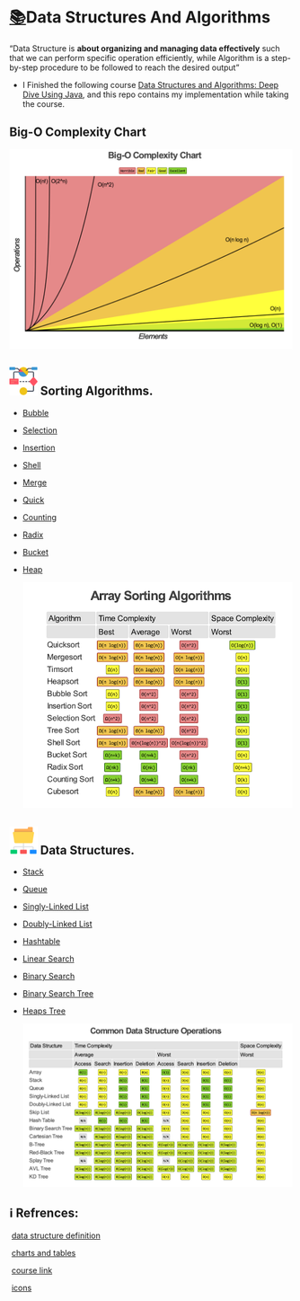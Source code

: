 # [:books:]()Data Structures And Algorithms

“Data Structure is **about organizing and managing data effectively** such that we can perform specific operation efficiently, while Algorithm is a step-by-step procedure to be followed to reach the desired output”

* I Finished the following course [Data Structures and Algorithms: Deep Dive Using  Java](https://www.udemy.com/course/data-structures-and-algorithms-deep-dive-using-java/), and this repo contains my implementation while taking the course.

## Big-O Complexity Chart

![](assets/BigOComplexityChart.png)



<h2><a href="src/sorts" style="text-decoration:none">
<img src="./assets/Algorithm.png" width="50" height="50"> Sorting Algorithms.
</a></h2>

- [Bubble](src/sorts/bubble)

- [Selection](src/sorts/selection)

- [Insertion](src/sorts/insertion)

- [Shell](src/sorts/shell)

- [Merge](src/sorts/merge)

- [Quick](src/sorts/quick)

- [Counting](src/sorts/counting)

- [Radix](src/sorts/radix)

- [Bucket](src/sorts/bucket)

- [Heap](src/sorts/heap)

  ![](assets/ArraySortingAlgorithms.png)

<h2><a href="src/sorts" style="text-decoration:none">
<img src="assets/Tree.png" width="50" height="50"> Data Structures.
</a></h2>

- [Stack](src/stacks)

- [Queue](src/queue)

- [Singly-Linked List](src/lists/linkedlists/singly)

- [Doubly-Linked List](src/lists/linkedlists/doubly)

- [Hashtable](src/lists/linkedlists)

- [Linear Search](src/search/linear)

- [Binary Search](src/search/binary)

- [Binary Search Tree](src/trees/binary/search)

- [Heaps Tree](src/trees/heaps)

  ![](assets/CommonDataStructureOperations.png)

## ℹ️ Refrences:

​	[data structure definition](https://medium.com/swlh/differences-between-data-structures-and-algorithms-eed2c1872cfc)

​	[charts and tables](http://bigocheatsheet.com)

​	[course link](https://www.udemy.com/course/data-structures-and-algorithms-deep-dive-using-java/)

​	[icons](http://flaticon.com)

